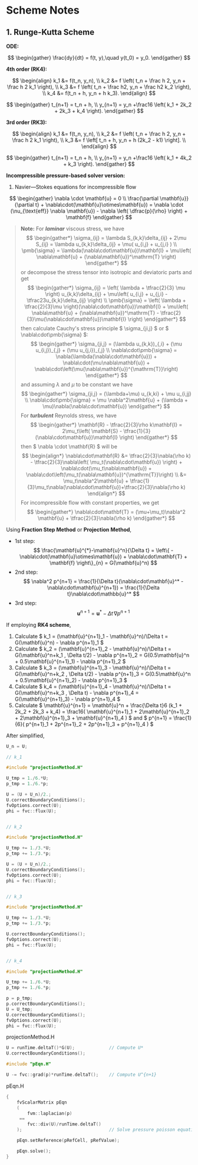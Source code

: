 # Scheme Notes

## 1. Runge-Kutta Scheme

**ODE:**

$$
\begin{gather}
    \frac{dy}{dt} = f(t, y),\quad y(t_0) = y_0.
\end{gather}
$$

**4th order (RK4):**

$$
\begin{align}
    k_1 &= f(t_n, y_n), \\
    k_2 &= f \left( t_n + \frac h 2, y_n + \frac h 2 k_1 \right), \\
    k_3 &= f \left( t_n + \frac h2, y_n + \frac h2 k_2 \right), \\
    k_4 &= f(t_n + h, y_n + h k_3).
\end{align}
$$

$$
\begin{gather}
    t_{n+1} = t_n + h, \\
    y_{n+1} = y_n +\frac16 \left( k_1 + 2k_2 + 2k_3 + k_4 \right).
\end{gather}
$$

**3rd order (RK3):**

$$
\begin{align}
    k_1 &= f(t_n, y_n), \\
    k_2 &= f \left( t_n + \frac h 2, y_n + \frac h 2 k_1 \right), \\
    k_3 &= f \left[ t_n + h, y_n + h (2k_2 - k1) \right]. \\
\end{align}
$$

$$
\begin{gather}
    t_{n+1} = t_n + h, \\
    y_{n+1} = y_n +\frac16 \left( k_1 + 4k_2 + k_3 \right).
\end{gather}
$$

**Incompressible pressure-based solver version:**

1. Navier—Stokes equations for incompressible flow

$$
\begin{gather}
    \nabla \cdot \mathbf{u} = 0 \\
    \frac{\partial \mathbf{u}}{\partial t} + \nabla\cdot(\mathbf{u}\otimes\mathbf{u}) = \nabla \cdot (\nu_{\text{eff}} \nabla \mathbf{u}) - \nabla \left( \dfrac{p}{\rho} \right) + \mathbf{f}
\end{gather}
$$

> **Note:**
> For ***laminar*** viscous stress, we have
> $$
  \begin{gather*}
      \sigma_{ij} = \lambda S_{k,k}\delta_{ij} + 2\mu S_{ij} = \lambda u_{k,k}\delta_{ij} + \mu( u_{i,j} + u_{j,i} ) \\
      \pmb{\sigma} = \lambda(\nabla\cdot\mathbf{u})\mathbf{I} + \mu\left( \nabla\mathbf{u} + (\nabla\mathbf{u})^\mathrm{T} \right)
  \end{gather*}
  $$ or decompose the stress tensor into isotropic and deviatoric parts and get
> $$
  \begin{gather*}
      \sigma_{ij} = \left( \lambda + \tfrac{2}{3} \mu \right) u_{k,k}\delta_{ij} + \mu\left( u_{i,j} + u_{j,i} - \tfrac23u_{k,k}\delta_{ij} \right) \\
      \pmb{\sigma} = \left( \lambda + \tfrac{2}{3}\mu \right)(\nabla\cdot\mathbf{u})\mathbf{I} + \mu\left( \nabla\mathbf{u} + (\nabla\mathbf{u})^\mathrm{T} - \tfrac{2}{3}\mu(\nabla\cdot\mathbf{u})\mathbf{I} \right)
  \end{gather*}
  $$ then calculate Cauchy's stress principle $ \sigma_{ji,j} $ or $ \nabla\cdot\pmb{\sigma} $:
> $$
  \begin{gather*}
      \sigma_{ji,j} = (\lambda u_{k,k})_{,i} + (\mu u_{i,j})_{,j} + (\mu u_{j,i})_{,j} \\
      \nabla\cdot\pmb{\sigma} = \nabla(\lambda(\nabla\cdot\mathbf{u})) + \nabla\cdot(\mu\nabla\mathbf{u}) + \nabla\cdot\left(\mu(\nabla\mathbf{u})^{\mathrm{T}}\right)
  \end{gather*}
  $$ and assuming $\lambda$ and $\mu$ to be constant we have
> $$
  \begin{gather*}
      \sigma_{ji,j} = (\lambda+\mu) u_{k,ki} + \mu u_{i,jj} \\
      \nabla\cdot\pmb{\sigma} = \mu \nabla^2\mathbf{u} + (\lambda + \mu)\nabla(\nabla\cdot\mathbf{u})
  \end{gather*}
  $$ For ***turbulent*** Reynolds stress, we have
> $$
  \begin{gather*}
      \mathbf{R} - \tfrac{2}{3}\rho k\mathbf{I} = 2\mu_t\left( \mathbf{S} - \tfrac{1}{3}(\nabla\cdot\mathbf{u})\mathbf{I} \right)
  \end{gather*}
  $$ then $ \nabla \cdot \mathbf{R} $ will be
> $$
  \begin{align*}
      \nabla\cdot\mathbf{R} &= \tfrac{2}{3}\nabla(\rho k) - \tfrac{2}{3}\nabla\left( \mu_t(\nabla\cdot\mathbf{u}) \right) + \nabla\cdot(\mu_t\nabla\mathbf{u}) + \nabla\cdot\left(\mu_t(\nabla\mathbf{u})^{\mathrm{T}}\right) \\
      &= \mu_t\nabla^2\mathbf{u} + \tfrac{1}{3}\mu_t\nabla(\nabla\cdot\mathbf{u})+\tfrac{2}{3}\nabla(\rho k)
  \end{align*}
  $$ For incompressible flow with constant properties, we get
> $$
  \begin{gather*}
      \nabla\cdot\mathbf{T} = (\mu+\mu_t)\nabla^2 \mathbf{u} + \tfrac{2}{3}\nabla(\rho k)
  \end{gather*}
  $$

Using **Fraction Step Method** or **Projection Method**,

* 1st step:
  $$
    \frac{\mathbf{u}^{*}-\mathbf{u}^n}{\Delta t} = \left\{ -\nabla\cdot(\mathbf{u}\otimes\mathbf{u}) + \nabla\cdot\mathbf{T} + \mathbf{f} \right\}_{n} = G(\mathbf{u}^n)
  $$
* 2nd step:
  $$
    \nabla^2 p^{n+1} = \frac{1}{\Delta t}(\nabla\cdot\mathbf{u}^* -   \nabla\cdot\mathbf{u}^{n+1}) = \frac{1}{\Delta t}\nabla\cdot\mathbb{u}^*
  $$
* 3rd step:
  $$
    \mathbf{u}^{n+1} = \mathbf{u}^* - \Delta t \, \nabla p^{n+1}
  $$

If employing **RK4 scheme**,

1. Calculate $ k_1 = (\mathbf{u}^{n+1}_1 - \mathbf{u}^n)/\Delta t = G(\mathbf{u}^n) - \nabla p^{n+1}_1 $
2. Calculate $ k_2 = (\mathbf{u}^{n+1}_2 - \mathbf{u}^n)/\Delta t = G(\mathbf{u}^n+k_1 \, \Delta t/2) - \nabla p^{n+1}_2 = G(0.5\mathbf{u}^n + 0.5\mathbf{u}^{n+1}_1) - \nabla p^{n+1}_2 $
3. Calculate $ k_3 = (\mathbf{u}^{n+1}_3 - \mathbf{u}^n)/\Delta t = G(\mathbf{u}^n+k_2 \, \Delta t/2) - \nabla p^{n+1}_3 = G(0.5\mathbf{u}^n + 0.5\mathbf{u}^{n+1}_2) - \nabla p^{n+1}_3 $
4. Calculate $ k_4 = (\mathbf{u}^{n+1}_4 - \mathbf{u}^n)/\Delta t = G(\mathbf{u}^n+k_3 \, \Delta t) - \nabla p^{n+1}_4 = G(\mathbf{u}^{n+1}_3) - \nabla p^{n+1}_4 $
5. Calculate $ \mathbf{u}^{n+1} = \mathbf{u}^n + \frac{\Delta t}6 (k_1 + 2k_2 + 2k_3 + k_4) = \frac16( \mathbf{u}^{n+1}_1 + 2\mathbf{u}^{n+1}_2 + 2\mathbf{u}^{n+1}_3 + \mathbf{u}^{n+1}_4 ) $ and $ p^{n+1} = \frac{1}{6}( p^{n+1}_1 + 2p^{n+1}_2 + 2p^{n+1}_3 + p^{n+1}_4 ) $

After simplified,
```cpp
U_n = U;

// k_1

#include "projectionMethod.H"

U_tmp = 1./6.*U;
p_tmp = 1./6.*p;

U = (U + U_n)/2.;
U.correctBoundaryConditions();
fvOptions.correct(U);
phi = fvc::flux(U);


// k_2

#include "projectionMethod.H"

U_tmp += 1./3.*U;
p_tmp += 1./3.*p;

U = (U + U_n)/2.;
U.correctBoundaryConditions();
fvOptions.correct(U);
phi = fvc::flux(U);


// k_3

#include "projectionMethod.H"

U_tmp += 1./3.*U;
p_tmp += 1./3.*p;

U.correctBoundaryConditions();
fvOptions.correct(U);
phi = fvc::flux(U);


// k_4

#include "projectionMethod.H"

U_tmp += 1./6.*U;
p_tmp += 1./6.*p;

p = p_tmp;
p.correctBoundaryConditions();
U = U_tmp;
U.correctBoundaryConditions();
fvOptions.correct(U);
phi = fvc::flux(U);
```

projectionMethod.H

```cpp
U = runTime.deltaT()*G(U);             // Compute U*
U.correctBoundaryConditions();

#include "pEqn.H"

U -= fvc::grad(p)*runTime.deltaT();    // Compute U^{n+1}
```

pEqn.H

```cpp
{
    fvScalarMatrix pEqn
    (
        fvm::laplacian(p)
     ==
        fvc::div(U)/runTime.deltaT()
    );                                 // Solve pressure poisson equation

    pEqn.setReference(pRefCell, pRefValue);

    pEqn.solve();
}
```
